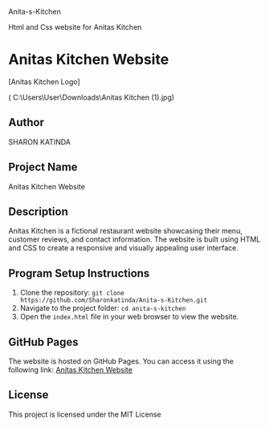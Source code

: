 Anita-s-Kitchen

Html and Css website for Anitas Kitchen 

# Anitas Kitchen Website

[Anitas Kitchen Logo]    

( C:\Users\User\Downloads\Anitas Kitchen (1).jpg)

## Author

SHARON KATINDA

## Project Name
Anitas Kitchen Website

## Description
Anitas Kitchen is a fictional restaurant website showcasing their menu, customer reviews, and contact information. The website is built using HTML and CSS to create a responsive and visually appealing user interface.

## Program Setup Instructions
1. Clone the repository: `git clone https://github.com/Sharonkatinda/Anita-s-Kitchen.git`
2. Navigate to the project folder: `cd anita-s-kitchen`
3. Open the `index.html` file in your web browser to view the website.

## GitHub Pages
The website is hosted on GitHub Pages. You can access it using the following link: [Anitas Kitchen Website](sharonkatinda.github.io/Anita-s-Kitchen/)



## License
This project is licensed under the MIT License 
